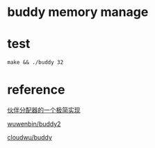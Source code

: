 buddy memory manage
====================

# test

`
make && ./buddy 32
`

# reference

[伙伴分配器的一个极简实现](http://coolshell.cn/articles/10427.html)

[wuwenbin/buddy2](https://github.com/wuwenbin/buddy2)

[cloudwu/buddy](https://github.com/cloudwu/buddy)